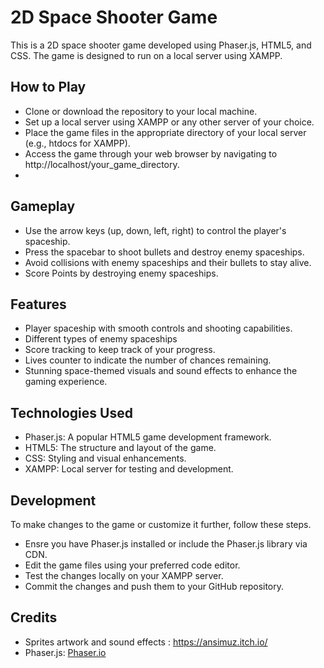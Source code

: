 # 2D Space Shooter Game
This is a 2D space shooter game developed using Phaser.js, HTML5, and CSS. The game is designed to run on a local server using XAMPP.

## How to Play
- Clone or download the repository to your local machine.
- Set up a local server using XAMPP or any other server of your choice.
- Place the game files in the appropriate directory of your local server (e.g., htdocs for XAMPP).
- Access the game through your web browser by navigating to http://localhost/your_game_directory.
- 
## Gameplay
- Use the arrow keys (up, down, left, right) to control the player's spaceship.
- Press the spacebar to shoot bullets and destroy enemy spaceships.
- Avoid collisions with enemy spaceships and their bullets to stay alive.
- Score Points by destroying enemy spaceships.

## Features
- Player spaceship with smooth controls and shooting capabilities.
- Different types of enemy spaceships
- Score tracking to keep track of your progress.
- Lives counter to indicate the number of chances remaining.
- Stunning space-themed visuals and sound effects to enhance the gaming experience.

## Technologies Used
- Phaser.js: A popular HTML5 game development framework.
- HTML5: The structure and layout of the game.
- CSS: Styling and visual enhancements.
- XAMPP: Local server for testing and development.

## Development
To make changes to the game or customize it further, follow these steps.
- Ensre you have Phaser.js installed or include the Phaser.js library via CDN.
- Edit the game files using your preferred code editor.
- Test the changes locally on your XAMPP server.
- Commit the changes and push them to your GitHub repository.

## Credits
- Sprites artwork and sound effects : https://ansimuz.itch.io/
- Phaser.js: [Phaser.io](https://phaser.io/)
